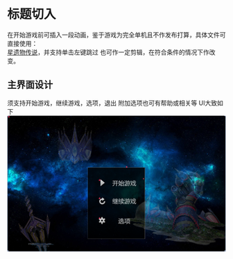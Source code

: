 # 标题切入
在开始游戏前可插入一段动画，鉴于游戏为完全单机且不作发布打算，具体文件可直接使用：  
[星遗物传说](https://www.bilibili.com/video/BV1FV411Z71f?spm_id_from=333.999.0.0&vd_source=9e7fbe4704fe37a0d06d81745b212f48)，并支持单击左键跳过
也可作一定剪辑，在符合条件的情况下作改变。

## 主界面设计
须支持开始游戏，继续游戏，选项，退出
附加选项也可有帮助或相关等
UI大致如下
![标题页面](标题页面.png)